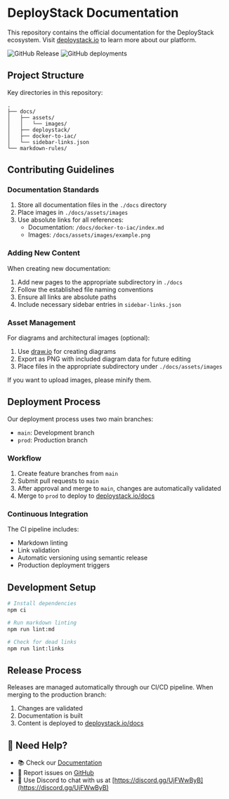 # DeployStack Documentation

This repository contains the official documentation for the DeployStack ecosystem. Visit [deploystack.io](https://deploystack.io) to learn more about our platform.

![GitHub Release](https://img.shields.io/github/v/release/deploystackio/documentation)
![GitHub deployments](https://img.shields.io/github/deployments/deploystackio/documentation/Production?label=Production)

## Project Structure

Key directories in this repository:

```text
.
├── docs/
│   ├── assets/
│   │   └── images/
│   ├── deploystack/
│   ├── docker-to-iac/
│   └── sidebar-links.json
└── markdown-rules/
```

## Contributing Guidelines

### Documentation Standards

1. Store all documentation files in the `./docs` directory
2. Place images in `./docs/assets/images`
3. Use absolute links for all references:
   - Documentation: `/docs/docker-to-iac/index.md`
   - Images: `/docs/assets/images/example.png`

### Adding New Content

When creating new documentation:

1. Add new pages to the appropriate subdirectory in `./docs`
2. Follow the established file naming conventions
3. Ensure all links are absolute paths
4. Include necessary sidebar entries in `sidebar-links.json`

### Asset Management

For diagrams and architectural images (optional):

1. Use [draw.io](https://app.diagrams.net/) for creating diagrams
2. Export as PNG with included diagram data for future editing
3. Place files in the appropriate subdirectory under `./docs/assets/images`

If you want to upload images, please minify them.

## Deployment Process

Our deployment process uses two main branches:

- `main`: Development branch
- `prod`: Production branch

### Workflow

1. Create feature branches from `main`
2. Submit pull requests to `main`
3. After approval and merge to `main`, changes are automatically validated
4. Merge to `prod` to deploy to [deploystack.io/docs](https://deploystack.io/docs)

### Continuous Integration

The CI pipeline includes:

- Markdown linting
- Link validation
- Automatic versioning using semantic release
- Production deployment triggers

## Development Setup

```bash
# Install dependencies
npm ci

# Run markdown linting
npm run lint:md

# Check for dead links
npm run lint:links
```

## Release Process

Releases are managed automatically through our CI/CD pipeline. When merging to the production branch:

1. Changes are validated
2. Documentation is built
3. Content is deployed to [deploystack.io/docs](https://deploystack.io/docs)

## 💬 Need Help?

- 📚 Check our [Documentation](https://docs.deploystack.io)
- 🎯 Report issues on [GitHub](https://github.com/deploystackio/documentation/issues)
- 📧 Use Discord to chat with us at [https://discord.gg/UjFWwByB](https://discord.gg/UjFWwByB)
